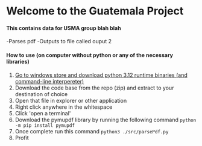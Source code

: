 # Welcome to the Guatemala Project

#### This contains data for USMA group blah blah
-Parses pdf
-Outputs to file called ouput 2

#### How to use (on computer without python or any of the necessary libraries)
1. [Go to windows store and download python 3.12 runtime binaries (and command-line interpereter)](https://apps.microsoft.com/detail/9ncvdn91xzqp?hl=en-us&gl=US)
2. Download the code base from the repo (zip) and extract to your destination of choice
3. Open that file in explorer or other application
4. Right click anywhere in the whitespace
5. Click 'open a terminal'
6. Download the pymupdf library by running the following command `python -m pip install pymupdf`
7. Once complete run this command `python3 ./src/parsePdf.py`
8. Profit
